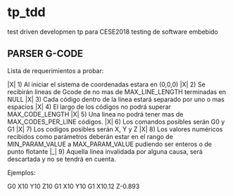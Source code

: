 # tp_tdd
test driven developmen tp para CESE2018 testing de software embebido

PARSER G-CODE
---------------

Lista de requerimientos a probar:

|X| 1) Al iniciar el sistema de coordenadas estara en (0,0,0)
|X| 2) Se recibirán lineas de Gcode de no mas de MAX_LINE_LENGTH terminadas en NULL
|X| 3) Cada código dentro de la linea estará separado por uno o mas espacios
|X| 4) El largo de los códigos no podrá superar MAX_CODE_LENGTH
|X| 5) Una linea no podrá tener mas de MAX_CODES_PER_LINE códigos.
|X| 6) Los comandos posibles serán G0 y G1
|X| 7) Los codigos posibles serán X, Y y Z
|X| 8) Los valores numéricos recibidos como parámetros deberán estar en el rango de MIN_PARAM_VALUE a MAX_PARAM_VALUE pudiendo ser enteros o de punto flotante
|_| 9) Aquella linea invalidada por alguna causa, será descartada y no se tendrá en cuenta.

Ejemplos:

G0 X10 Y10 Z10
G1 X10 Y10
G1 X10.12   Z-0.893




